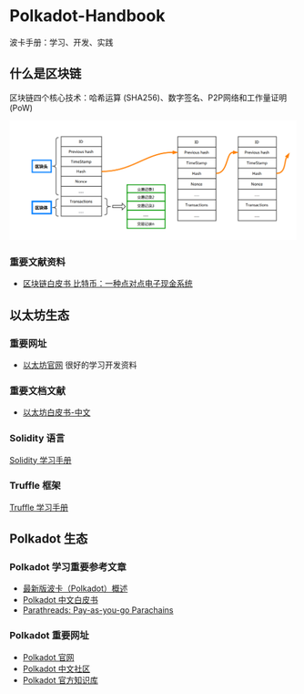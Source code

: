 # Polkadot-Handbook

波卡手册：学习、开发、实践

## 什么是区块链

区块链四个核心技术：哈希运算 (SHA256)、数字签名、P2P网络和工作量证明 (PoW)

![block-chain-model](./images/block-chain-model.png)


### 重要文献资料

* [区块链白皮书 比特币：一种点对点电子现金系统](https://bitcoin.org/bitcoin.pdf)

## 以太坊生态

### 重要网址

* [以太坊官网](https://ethereum.org/zh/) 很好的学习开发资料

### 重要文档文献

* [以太坊白皮书-中文](https://github.com/ethereum/wiki/wiki/%5B%E4%B8%AD%E6%96%87%5D-%E4%BB%A5%E5%A4%AA%E5%9D%8A%E7%99%BD%E7%9A%AE%E4%B9%A6)

### Solidity 语言

[Solidity 学习手册](https://solidity-cn.readthedocs.io/zh/develop/index.html)

### Truffle 框架

[Truffle 学习手册](https://truffle.tryblockchain.org/index.html)

## Polkadot 生态

### Polkadot 学习重要参考文章

- [最新版波卡（Polkadot）概述](https://www.polkaworld.org/articles/polkadot-review)
- [Polkadot 中文白皮书](https://www.polkaworld.org/articles/polkadot-white-paper-in-chinese)
- [Parathreads: Pay-as-you-go Parachains](https://polkadot.network/parathreads-parathreads-pay-as-you-go-parachains/)

### Polkadot 重要网址

- [Polkadot 官网](https://polkadot.network/)
- [Polkadot 中文社区](https://www.polkaworld.org/)
- [Polkadot 官方知识库](https://wiki.polkadot.network/)
